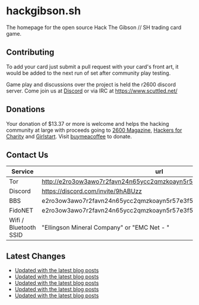 # hackgibson.sh
The homepage for the open source Hack The Gibson // SH trading card game.


## Contributing

To add your card just submit a pull request with your card's front art, it would be added to the next run of set after community play testing.

Game play and discussions over the project is held the r2600 discord server. Come join us at [Discord](https://discord.com/invite/9hABUzz) or via IRC at https://www.scuttled.net/


## Donations

Your donation of $13.37 or more is welcome and helps the hacking community at large with proceeds going to [2600 Magazine](https://2600.com/), [Hackers for Charity](https://hackersforcharity.org) and [Girlstart](https://girlstart.org).  Visit [buymeacoffee](https://www.buymeacoffee.com/hackgibson.sh) to donate.


## Contact Us

Service | url
-|-
Tor | http://e2ro3ow3awo7r2favn24n65ycc2qmzkoayn5r57e3f56nvjwdcgg32ad.onion
Discord | https://discord.com/invite/9hABUzz
BBS | e2ro3ow3awo7r2favn24n65ycc2qmzkoayn5r57e3f56nvjwdcgg32ad.onion:23
FidoNET | e2ro3ow3awo7r2favn24n65ycc2qmzkoayn5r57e3f56nvjwdcgg32ad.onion:24554
Wifi / Bluetooth SSID | "Ellingson Mineral Company" or "EMC Net - <fidonet address>"

## Latest Changes
<!-- BLOG-POST-LIST:START -->
- [Updated with the latest blog posts](https://github.com/DFW2600/hackgibson.sh/commit/5fdfab3722a999986d29efcf57611d71822ccc4a)
- [Updated with the latest blog posts](https://github.com/DFW2600/hackgibson.sh/commit/66360f152090ebad2d936565e90f91b0bd42c79f)
- [Updated with the latest blog posts](https://github.com/DFW2600/hackgibson.sh/commit/ae49fe2236b3ca80a32e2a44a5d03984754628dd)
- [Updated with the latest blog posts](https://github.com/DFW2600/hackgibson.sh/commit/2b951a32f6bcd5b4913e83b1a3e2dc63b353be5d)
- [Updated with the latest blog posts](https://github.com/DFW2600/hackgibson.sh/commit/174cc77a92525e0e54ec063d849cd3de1bc4a721)
<!-- BLOG-POST-LIST:END -->
